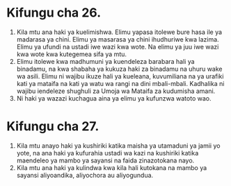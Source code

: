 # Kifungu cha 26.

1. Kila mtu ana haki ya kuelimishwa. Elimu yapasa itolewe bure hasa ile ya madarasa ya chini. 
   Elimu ya masarasa ya chini ihudhuriwe kwa lazima. Elimu ya ufundi na ustadi iwe wazi kwa wote. 
   Na elimu ya juu iwe wazi kwa wote kwa kutegemea sifa ya mtu.
2. Elimu itolewe kwa madhumuni ya kuendeleza barabara hali ya binadamu, na kwa shabaha ya kukuza 
   haki za binadamu na uhuru wake wa asili. Elimu ni wajibu ikuze hali ya kueleana, kuvumiliana 
   na ya urafiki kati ya mataifa na kati ya watu wa rangi na dini mbali-mbali.
   Kadhalika ni wajibu iendeleze shughuli za Umoja wa Mataifa za kudumisha amani.
3. Ni haki ya wazazi kuchagua aina ya elimu ya kufunzwa watoto wao.

# Kifungu cha 27.

1. Kila mtu anayo haki ya kushiriki katika maisha ya utamaduni ya jamii yo yote, na ana haki ya 
   kufurahia ustadi wa kazi na kushiriki katika maendeleo ya mambo ya sayansi na faida 
   zinazotokana nayo.
2. Kila mtu ana haki ya kulindwa kwa kila hali kutokana na mambo ya sayansi aliyoandika, 
   aliyochora au aliyogundua.
